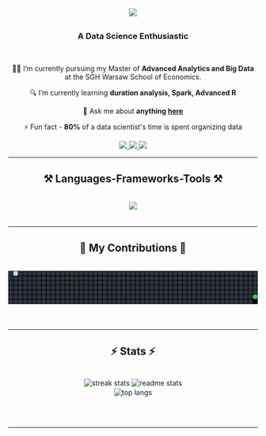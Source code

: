 <h1 align="center">
    <img src="https://readme-typing-svg.herokuapp.com/?font=Righteous&size=35&center=true&vCenter=true&width=500&height=70&duration=4000&lines=Hi+There!+👋;+I'm+Aykut+Tekalp!;" />
</h1>

<h3 align="center"> A Data Science Enthusiastic </h3>

<br/>

<div align="center">

 
 👨‍🎓 I’m currently pursuing my Master of **Advanced Analytics and Big Data** at the SGH Warsaw School of Economics.
 
 🔍 I’m currently learning **duration analysis, Spark, Advanced R**

💬 Ask me about **anything [here](https://github.com/tekalp-aykut/tekalp-aykut/issues)**

⚡ Fun fact - **80%** of a data scientist's time is spent organizing data

 </div>
 
<div align="center"> 
  <a href="mailto:aatekalp@gmail.com">
    <img src="https://img.shields.io/badge/Gmail-333333?style=for-the-badge&logo=gmail&logoColor=red" />
  </a>
  <a href="https://www.linkedin.com/in/aykut-tekalp-957945130/" target="_blank">
    <img src="https://img.shields.io/badge/LinkedIn-0077B5?style=for-the-badge&logo=linkedin&logoColor=white" target="_blank" />
  </a>
  <a href="https://www.kaggle.com/aykuttekalp" target="_blank">
     <img src="https://img.shields.io/badge/Kaggle-20BEFF?style=for-the-badge&logo=Kaggle&logoColor=white" target="_blank" /> <!-- sqlite, safari, google-chrome are other good icon options -->
  </a>
  
</div>

 <hr/>
 
<h2 align="center">⚒️ Languages-Frameworks-Tools ⚒️</h2>
<br/>
<div align="center">
    <img src="https://skillicons.dev/icons?i=py,postgres,aws,r,matlab,git,github,bash,pycharm,stackoverflow,visualstudio" /><br>
</div>

<br/>

<hr/>

<div align="center">
  <h2>🐍 My Contributions 🐍</h2>
  <br>
  <img  src="https://github.com/tekalp-aykut/contribution-cal-snake/blob/master/animation/snake.gif" alt="snake" />
  <br/><br/><br/>
</div>

<hr/>

<h2 align="center">⚡ Stats ⚡</h2>
<br>
<div align=center>

  <img width=390 src="https://github-readme-streak-stats-salesp07.vercel.app/?user=tekalp-aykut&count_private=true&theme=dark&border_radius=10" alt="streak stats"/>
  <img width=390 src="https://github-readme-stats-salesp07.vercel.app/api?username=tekalp-aykut&count_private=true&show_icons=true&theme=dark&rank_icon=github&border_radius=10" alt="readme stats" />
  <br/>
  <img width=325 align="center" src="https://github-readme-stats-salesp07.vercel.app/api/top-langs/?username=tekalp-aykut&hide=HTML&langs_count=8&layout=compact&theme=dark&border_radius=10&size_weight=0.5&count_weight=0.5&exclude_repo=github-readme-stats" alt="top langs" />
</div>

<br/><br/>

<hr/>

<br/>

